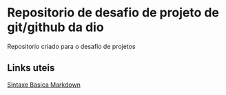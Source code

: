 # Repositorio de desafio de projeto de git/github da dio
Repositorio criado para o desafio de projetos
## Links uteis
[Sintaxe Basica Markdown](https://www.markdownguide.org/)
